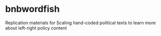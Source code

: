 # bnbwordfish
Replication materials for Scaling hand-coded political texts to learn more about left-right policy content
